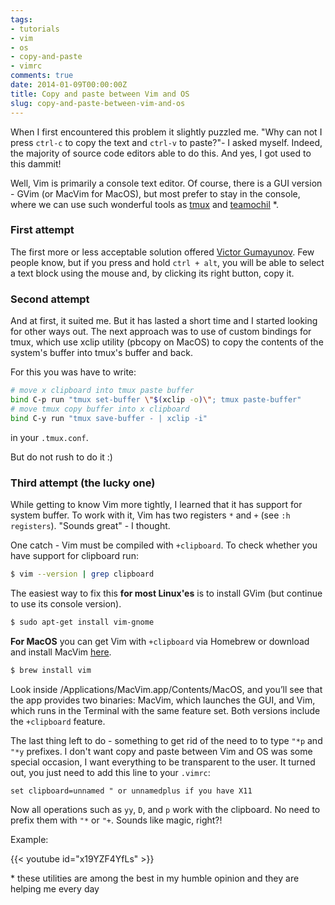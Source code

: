```yaml
---
tags:
- tutorials
- vim
- os
- copy-and-paste
- vimrc
comments: true
date: 2014-01-09T00:00:00Z
title: Copy and paste between Vim and OS
slug: copy-and-paste-between-vim-and-os
---
```


When I first encountered this problem it slightly
puzzled me. "Why can not I press `ctrl-c` to copy the text and
`ctrl-v` to paste?"- I asked myself. Indeed, the majority of source code editors
able to do this. And yes, I got used to this dammit!

<!--more-->

Well, Vim is primarily a console text editor. Of course, there is a GUI version - GVim (or MacVim for MacOS), but most prefer to stay in the console, where we can use such wonderful tools as [tmux](http://en.wikipedia.org/wiki/Tmux) and [teamochil](https://github.com/remiprev/teamocil) \*.

### First attempt

The first more or less acceptable solution offered [Victor Gumayunov](https://twitter.com/gumayunov). Few people know, but if you press and hold `ctrl + alt`, you will be able to select a text block using the mouse and, by clicking its right button, copy it.

### Second attempt

And at first, it suited me. But it has lasted a short time and I started
looking for other ways out. The next approach was to use of custom bindings for tmux, which use xclip utility (pbcopy on MacOS) to copy the contents of the system's buffer into tmux's buffer and back.

For this you was have to write:

``` bash
# move x clipboard into tmux paste buffer
bind C-p run "tmux set-buffer \"$(xclip -o)\"; tmux paste-buffer"
# move tmux copy buffer into x clipboard
bind C-y run "tmux save-buffer - | xclip -i"
```

in your `.tmux.conf`.

But do not rush to do it :)

### Third attempt (the lucky one)

While getting to know Vim more tightly, I learned that it has support
for system buffer. To work with it, Vim has two registers `*` and `+`
(see `:h registers`). "Sounds great" - I thought.

One catch - Vim must be compiled with `+clipboard`. To check whether you have support for clipboard run:

``` bash
$ vim --version | grep clipboard
```

The easiest way to fix this **for most Linux'es** is to install GVim (but continue to use its console version).

``` bash
$ sudo apt-get install vim-gnome
```

**For MacOS** you can get Vim with `+clipboard` via Homebrew or download and install MacVim [here](http://code.google.com/p/macvim/downloads/list).

``` bash
$ brew install vim
```

Look inside /Applications/MacVim.app/Contents/MacOS, and you’ll see that the app provides two binaries: MacVim, which launches the GUI, and Vim, which runs in the Terminal with the same feature set. Both versions include the `+clipboard` feature.

The last thing left to do - something to get rid of the need to
to type `"*p` and `"*y` prefixes. I don't want copy and paste between Vim and OS was some special occasion, I want everything to be transparent to the user. It turned out, you just need to add this line to your `.vimrc`:

``` vim
set clipboard=unnamed " or unnamedplus if you have X11
```

Now all operations such as `yy`, `D`, and `p` work with the clipboard. No need to prefix them with `"*` or `"+`. Sounds like magic, right?!

Example:

{{< youtube id="x19YZF4YfLs" >}}

\* these utilities are among the best in my humble opinion and they are helping me every day
